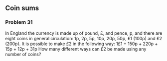 ## Coin sums
### Problem 31


In England the currency is made up of pound, £, and pence, p, and there are eight coins in general circulation:
1p, 2p, 5p, 10p, 20p, 50p, £1 (100p) and £2 (200p).
It is possible to make £2 in the following way:
1£1 + 150p + 220p + 15p + 12p + 31p
How many different ways can £2 be made using any number of coins?


